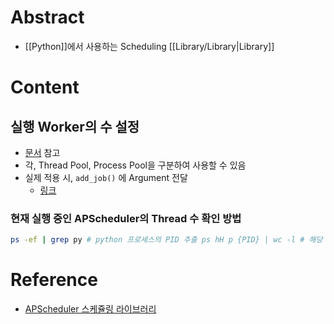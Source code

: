 # Abstract
- [[Python]]에서 사용하는 Scheduling [[Library/Library|Library]]
# Content
## 실행 Worker의 수 설정
- [문서](https://apscheduler.readthedocs.io/en/3.x/modules/executors/pool.html) 참고
- 각, Thread Pool, Process Pool을 구분하여 사용할 수 있음
- 실제 적용 시, `add_job()` 에 Argument 전달
	- [링크](https://stackoverflow.com/questions/34214511/why-does-the-processpoolexecutor-ignore-the-max-workers-argument)
### 현재 실행 중인 APScheduler의 Thread 수 확인 방법
```bash
ps -ef | grep py # python 프로세스의 PID 추출 ps hH p {PID} | wc -l # 해당 프로세스의 thread 개수 도출
```
# Reference
- [APScheduler 스케쥴링 라이브러리](https://jbf-story.tistory.com/32)